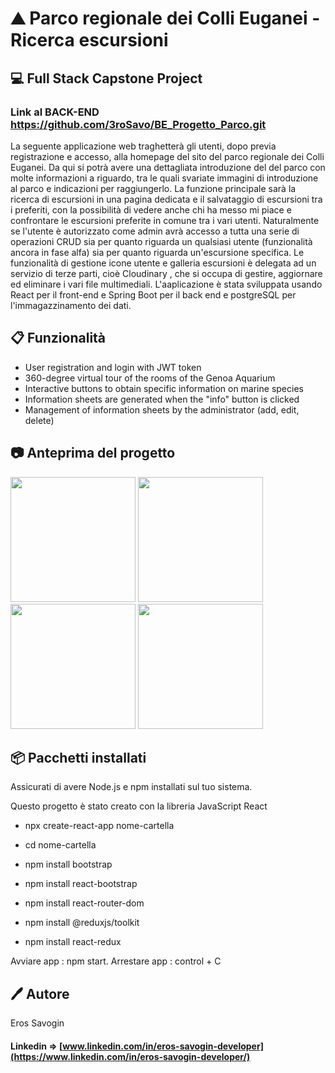 # ⛰️ Parco regionale dei Colli Euganei - Ricerca escursioni
## 💻 Full Stack Capstone Project

### Link al BACK-END  https://github.com/3roSavo/BE_Progetto_Parco.git



La seguente applicazione web traghetterà gli utenti, dopo previa registrazione e accesso, alla homepage del sito del parco regionale dei Colli Euganei. Da qui si potrà
avere una dettagliata introduzione del del parco con molte informazioni a riguardo, tra le quali svariate immagini di introduzione al parco e indicazioni per raggiungerlo.
La funzione principale sarà la ricerca di escursioni in una pagina dedicata e il salvataggio di escursioni tra i preferiti, con la possibilità di vedere anche chi ha messo mi piace e confrontare le escursioni preferite in comune tra i vari utenti. Naturalmente se l'utente è autorizzato come admin avrà accesso a tutta una serie di operazioni CRUD sia per quanto riguarda un qualsiasi utente (funzionalità ancora in fase alfa) sia per quanto riguarda un'escursione specifica. Le funzionalità di gestione icone utente e galleria escursioni è delegata ad un servizio di terze parti, cioè Cloudinary , che si occupa di gestire, aggiornare ed eliminare i vari file multimediali.
L'aaplicazione è stata sviluppata usando React per il front-end e Spring Boot per il back end e postgreSQL per l'immagazzinamento dei dati.


## 📋 Funzionalità
* User registration and login with JWT token
* 360-degree virtual tour of the rooms of the Genoa Aquarium
* Interactive buttons to obtain specific information on marine species
* Information sheets are generated when the "info" button is clicked
* Management of information sheets by the administrator (add, edit, delete)


## 📷 Anteprima del progetto 
<img src="https://media-assets.wired.it/photos/615f231327b5f17490c59a42/3:2/w_1620,h_1080,c_limit/wired_placeholder_dummy.png" height="200px" />
<img src="https://media-assets.wired.it/photos/615f231327b5f17490c59a42/3:2/w_1620,h_1080,c_limit/wired_placeholder_dummy.png" height="200px" />
<img src="https://media-assets.wired.it/photos/615f231327b5f17490c59a42/3:2/w_1620,h_1080,c_limit/wired_placeholder_dummy.png" height="200px" />
<img src="https://media-assets.wired.it/photos/615f231327b5f17490c59a42/3:2/w_1620,h_1080,c_limit/wired_placeholder_dummy.png" height="200px" />

## 📦 Pacchetti installati 

Assicurati di avere Node.js e npm installati sul tuo sistema.

Questo progetto è stato creato con la libreria JavaScript React

* npx create-react-app nome-cartella

* cd nome-cartella

* npm install bootstrap 
* npm install react-bootstrap
* npm install react-router-dom
* npm install @reduxjs/toolkit
* npm install react-redux

Avviare app : npm start.
Arrestare app : control + C


## 🖊️ Autore
Eros Savogin
#### Linkedin => [www.linkedin.com/in/eros-savogin-developer](https://www.linkedin.com/in/eros-savogin-developer/)